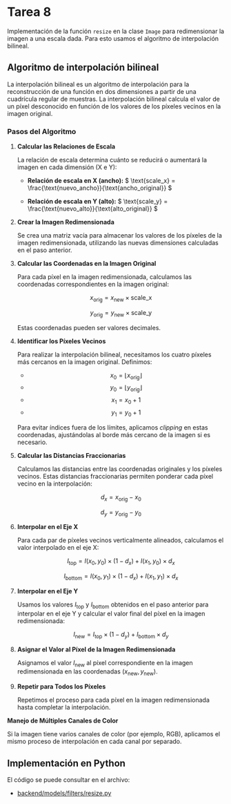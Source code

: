 # Tarea 8
Implementación de la función `resize` en la clase `Image` para redimensionar la imagen a una escala dada.
Para esto usamos el algoritmo de interpolación bilineal.

## Algoritmo de interpolación bilineal

La interpolación bilineal es un algoritmo de interpolación para la reconstrucción de una función en dos dimensiones a partir de una cuadrícula regular de muestras. La interpolación bilineal calcula el valor de un píxel desconocido en función de los valores de los píxeles vecinos en la imagen original.

### Pasos del Algoritmo

1. **Calcular las Relaciones de Escala**

   La relación de escala determina cuánto se reducirá o aumentará la imagen en cada dimensión (X e Y):

   - **Relación de escala en X (ancho):**  $ \text{scale\_x} = \frac{\text{nuevo\_ancho}}{\text{ancho\_original}} $

   - **Relación de escala en Y (alto):** $ \text{scale\_y} = \frac{\text{nuevo\_alto}}{\text{alto\_original}} $

2. **Crear la Imagen Redimensionada**

   Se crea una matriz vacía para almacenar los valores de los píxeles de la imagen redimensionada, utilizando las nuevas dimensiones calculadas en el paso anterior.

3. **Calcular las Coordenadas en la Imagen Original**

   Para cada píxel en la imagen redimensionada, calculamos las coordenadas correspondientes en la imagen original:

   $$ x_{\text{orig}} = x_{\text{new}} \times \text{scale\_x} $$

   $$ y_{\text{orig}} = y_{\text{new}} \times \text{scale\_y} $$

   Estas coordenadas pueden ser valores decimales.

4. **Identificar los Píxeles Vecinos**

   Para realizar la interpolación bilineal, necesitamos los cuatro píxeles más cercanos en la imagen original. Definimos:

   - $$ x_0 = \lfloor x_{\text{orig}} \rfloor $$
   - $$ y_0 = \lfloor y_{\text{orig}} \rfloor $$
   - $$ x_1 = x_0 + 1 $$
   - $$ y_1 = y_0 + 1 $$

   Para evitar índices fuera de los límites, aplicamos *clipping* en estas coordenadas, ajustándolas al borde más cercano de la imagen si es necesario.

5. **Calcular las Distancias Fraccionarias**

   Calculamos las distancias entre las coordenadas originales y los píxeles vecinos. Estas distancias fraccionarias permiten ponderar cada píxel vecino en la interpolación:

   $$ d_x = x_{\text{orig}} - x_0 $$

   $$ d_y = y_{\text{orig}} - y_0 $$

6. **Interpolar en el Eje X**

   Para cada par de píxeles vecinos verticalmente alineados, calculamos el valor interpolado en el eje X:

   $$ I_{\text{top}} = I(x_0, y_0) \times (1 - d_x) + I(x_1, y_0) \times d_x $$

   $$ I_{\text{bottom}} = I(x_0, y_1) \times (1 - d_x) + I(x_1, y_1) \times d_x $$

7. **Interpolar en el Eje Y**

   Usamos los valores $I_{\text{top}}$ y $I_{\text{bottom}}$ obtenidos en el paso anterior para interpolar en el eje Y y calcular el valor final del píxel en la imagen redimensionada:

   $$ I_{\text{new}} = I_{\text{top}} \times (1 - d_y) + I_{\text{bottom}} \times d_y $$

8. **Asignar el Valor al Píxel de la Imagen Redimensionada**

   Asignamos el valor $I_{\text{new}}$ al píxel correspondiente en la imagen redimensionada en las coordenadas $(x_{\text{new}}, y_{\text{new}})$.

9. **Repetir para Todos los Píxeles**

   Repetimos el proceso para cada píxel en la imagen redimensionada hasta completar la interpolación.

**Manejo de Múltiples Canales de Color**

Si la imagen tiene varios canales de color (por ejemplo, RGB), aplicamos el mismo proceso de interpolación en cada canal por separado.

## Implementación en Python

El código se puede consultar en el archivo:

- [backend/models/filters/resize.py](../backend/models/filters/resize.py)